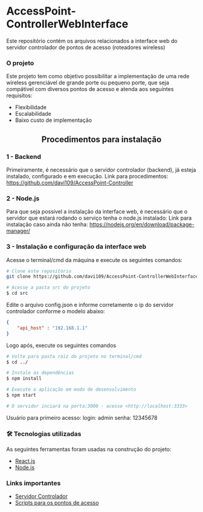 # AccessPoint-ControllerWebInterface
Este repositório contém os arquivos relacionados a interface web do servidor controlador de pontos de acesso (roteadores wireless)

### O projeto

Este projeto tem como objetivo possibilitar a implementação de uma rede wireless gerenciável de grande porte ou pequeno porte, que seja compátivel com diversos pontos de acesso e atenda aos seguintes requisítos:

 - Flexibilidade
 - Escalabilidade
 - Baixo custo de implementação
 
<h2 align="center">Procedimentos para instalação</h2>

<h3 align="left">1 - Backend</h3>

Primeiramente, é necessário que o servidor controlador (backend), já esteja instalado, configurado e em execução. Link para procedimentos: https://github.com/davi109/AccessPoint-Controller

<h3 align="left">2 - Node.js</h3>

Para que seja possível a instalação da interface web, é necessário que o servidor que estará rodando o serviço tenha o node.js instalado:
Link para instalação caso ainda não tenha: https://nodejs.org/en/download/package-manager/

<h3 align="left">3 - Instalação e configuração da interface web</h3>

Acesse o terminal/cmd da máquina e execute os seguintes comandos:

```bash
# Clone este repositório
git clone https://github.com/davi109/AccessPoint-ControllerWebInterface.git

# Acesse a pasta src do projeto
$ cd src
```
Edite o arquivo config.json e informe corretamente o ip do servidor controlador conforme o modelo abaixo:

```json
{
    "api_host" : "192.168.1.1"
}
```

Logo após, execute os seguintes comandos

```bash
# Volte para pasta raiz do projeto no terminal/cmd
$ cd ../

# Instale as dependências
$ npm install

# Execute a aplicação em modo de desenvolvimento
$ npm start

# O servidor inciará na porta:3000 - acesse <http://localhost:3333>
```

Usuário para primeiro acesso:
login: admin
senha: 12345678


### 🛠 Tecnologias utilizadas

As seguintes ferramentas foram usadas na construção do projeto:

- [React.js](https://pt-br.reactjs.org/)
- [Node.js](https://nodejs.org/en/)

### Links importantes

- [Servidor Controlador](https://github.com/davi109/AccessPoint-Controller)
- [Scripts para os pontos de acesso](https://github.com/davi109/AccessPoint-Scripts)



